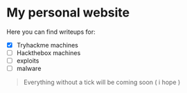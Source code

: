 # My personal website

Here you can find writeups for:

- [X] Tryhackme machines
- [ ] Hackthebox machines
- [ ] exploits
- [ ] malware

> Everything without a tick will be coming soon ( i hope )


